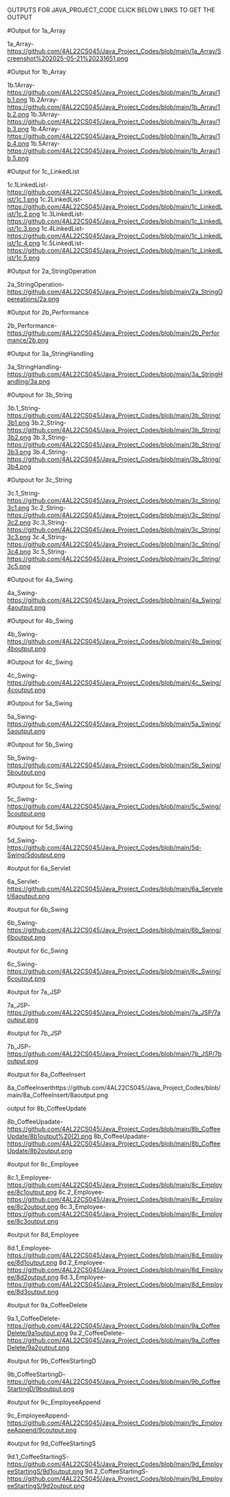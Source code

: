 OUTPUTS FOR JAVA_PROJECT_CODE CLICK BELOW LINKS TO GET THE OUTPUT

#Output for 1a_Array

1a_Array-https://github.com/4AL22CS045/Java_Project_Codes/blob/main/1a_Array/Screenshot%202025-05-21%20231651.png

#Output for 1b_Array

1b.1Array-https://github.com/4AL22CS045/Java_Project_Codes/blob/main/1b_Array/1b.1.png
1b.2Array-https://github.com/4AL22CS045/Java_Project_Codes/blob/main/1b_Array/1b.2.png
1b.3Array-https://github.com/4AL22CS045/Java_Project_Codes/blob/main/1b_Array/1b.3.png
1b.4Array-https://github.com/4AL22CS045/Java_Project_Codes/blob/main/1b_Array/1b.4.png
1b.5Array-https://github.com/4AL22CS045/Java_Project_Codes/blob/main/1b_Array/1b.5.png

#Output for 1c_LinkedList

1c.1LinkedList-https://github.com/4AL22CS045/Java_Project_Codes/blob/main/1c_LinkedList/1c.1.png
1c.2LinkedList-https://github.com/4AL22CS045/Java_Project_Codes/blob/main/1c_LinkedList/1c.2.png
1c.3LinkedList-https://github.com/4AL22CS045/Java_Project_Codes/blob/main/1c_LinkedList/1c.3.png
1c.4LinkedList-https://github.com/4AL22CS045/Java_Project_Codes/blob/main/1c_LinkedList/1c.4.png
1c.5LinkedList-https://github.com/4AL22CS045/Java_Project_Codes/blob/main/1c_LinkedList/1c.5.png

#Output for 2a_StringOperation

2a_StringOperation-https://github.com/4AL22CS045/Java_Project_Codes/blob/main/2a_StringOpereations/2a.png

#Output for 2b_Performance

2b_Performance-https://github.com/4AL22CS045/Java_Project_Codes/blob/main/2b_Performance/2b.png

#Output for 3a_StringHandling

3a_StringHandling-https://github.com/4AL22CS045/Java_Project_Codes/blob/main/3a_StringHandling/3a.png

#Outpout for 3b_String

3b.1_String-https://github.com/4AL22CS045/Java_Project_Codes/blob/main/3b_String/3b1.png
3b.2_String-https://github.com/4AL22CS045/Java_Project_Codes/blob/main/3b_String/3b2.png
3b.3_String-https://github.com/4AL22CS045/Java_Project_Codes/blob/main/3b_String/3b3.png
3b.4_String-https://github.com/4AL22CS045/Java_Project_Codes/blob/main/3b_String/3b4.png

#Outpout for 3c_String

3c.1_String-https://github.com/4AL22CS045/Java_Project_Codes/blob/main/3c_String/3c1.png
3c.2_String-https://github.com/4AL22CS045/Java_Project_Codes/blob/main/3c_String/3c2.png
3c.3_String-https://github.com/4AL22CS045/Java_Project_Codes/blob/main/3c_String/3c3.png
3c.4_String-https://github.com/4AL22CS045/Java_Project_Codes/blob/main/3c_String/3c4.png
3c.5_String-https://github.com/4AL22CS045/Java_Project_Codes/blob/main/3c_String/3c5.png

#Outpout for 4a_Swing

4a_Swing-https://github.com/4AL22CS045/Java_Project_Codes/blob/main/4a_Swing/4aoutput.png

#Outpout for 4b_Swing

4b_Swing-https://github.com/4AL22CS045/Java_Project_Codes/blob/main/4b_Swing/4boutput.png

#Outpout for 4c_Swing

4c_Swing-https://github.com/4AL22CS045/Java_Project_Codes/blob/main/4c_Swing/4coutput.png

#Outpout for 5a_Swing

5a_Swing-https://github.com/4AL22CS045/Java_Project_Codes/blob/main/5a_Swing/5aoutput.png

#Outpout for 5b_Swing

5b_Swing-https://github.com/4AL22CS045/Java_Project_Codes/blob/main/5b_Swing/5boutput.png

#Outpout for 5c_Swing

5c_Swing-https://github.com/4AL22CS045/Java_Project_Codes/blob/main/5c_Swing/5coutput.png

#Outpout for 5d_Swing

5d_Swing-https://github.com/4AL22CS045/Java_Project_Codes/blob/main/5d-Swing/5doutput.png

#output for 6a_Servlet

6a_Servlet-https://github.com/4AL22CS045/Java_Project_Codes/blob/main/6a_Servelet/6aoutput.png

#output for 6b_Swing

6b_Swing-https://github.com/4AL22CS045/Java_Project_Codes/blob/main/6b_Swing/6boutput.png

#output for 6c_Swing

6c_Swing-https://github.com/4AL22CS045/Java_Project_Codes/blob/main/6c_Swing/6coutput.png

#output for 7a_JSP

7a_JSP-https://github.com/4AL22CS045/Java_Project_Codes/blob/main/7a_JSP/7aoutput.png

#output for 7b_JSP

7b_JSP-https://github.com/4AL22CS045/Java_Project_Codes/blob/main/7b_JSP/7boutput.png

#output for 8a_CoffeeInsert

8a_CoffeeInserthttps://github.com/4AL22CS045/Java_Project_Codes/blob/main/8a_CoffeeInsert/8aoutput.png

output for 8b_CoffeeUpdate

8b_CoffeeUpadate-https://github.com/4AL22CS045/Java_Project_Codes/blob/main/8b_CoffeeUpdate/8b1output%20(2).png
8b_CoffeeUpadate-https://github.com/4AL22CS045/Java_Project_Codes/blob/main/8b_CoffeeUpdate/8b2output.png

#output for 8c_Employee

8c.1_Employee-https://github.com/4AL22CS045/Java_Project_Codes/blob/main/8c_Employee/8c1output.png
8c.2_Employee-https://github.com/4AL22CS045/Java_Project_Codes/blob/main/8c_Employee/8c2output.png
8c.3_Employee-https://github.com/4AL22CS045/Java_Project_Codes/blob/main/8c_Employee/8c3output.png

#output for 8d_Employee

8d.1_Employee-https://github.com/4AL22CS045/Java_Project_Codes/blob/main/8d_Employee/8d1output.png
8d.2_Employee-https://github.com/4AL22CS045/Java_Project_Codes/blob/main/8d_Employee/8d2output.png
8d.3_Employee-https://github.com/4AL22CS045/Java_Project_Codes/blob/main/8d_Employee/8d3output.png

#output for 9a_CoffeeDelete

9a.1_CoffeeDelete-https://github.com/4AL22CS045/Java_Project_Codes/blob/main/9a_CoffeeDelete/9a1output.png
9a.2_CoffeeDelete-https://github.com/4AL22CS045/Java_Project_Codes/blob/main/9a_CoffeeDelete/9a2output.png

#output for 9b_CoffeeStartingD

9b_CoffeeStartingD-https://github.com/4AL22CS045/Java_Project_Codes/blob/main/9b_CoffeeStartingD/9boutput.png

#output for 9c_EmployeeAppend

9c_EmployeeAppend-https://github.com/4AL22CS045/Java_Project_Codes/blob/main/9c_EmployeeAppend/9coutput.png

#output for 9d_CoffeeStartingS

9d.1_CoffeeStartingS-https://github.com/4AL22CS045/Java_Project_Codes/blob/main/9d_EmployeeStartingS/9d1output.png
9d.2_CoffeeStartingS-https://github.com/4AL22CS045/Java_Project_Codes/blob/main/9d_EmployeeStartingS/9d2output.png



